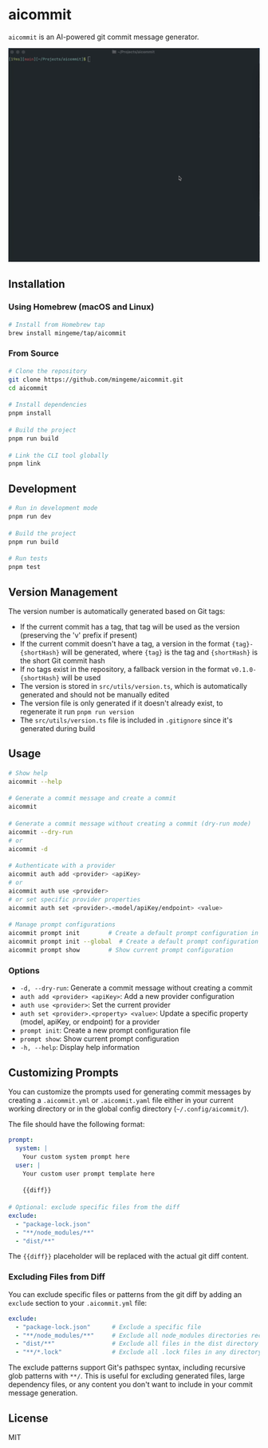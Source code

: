 # aicommit

`aicommit` is an AI-powered git commit message generator.

![showcase](./assets/showcase.gif)

## Installation

### Using Homebrew (macOS and Linux)

```bash
# Install from Homebrew tap
brew install mingeme/tap/aicommit
```

### From Source

```bash
# Clone the repository
git clone https://github.com/mingeme/aicommit.git
cd aicommit

# Install dependencies
pnpm install

# Build the project
pnpm run build

# Link the CLI tool globally
pnpm link
```

## Development

```bash
# Run in development mode
pnpm run dev

# Build the project
pnpm run build

# Run tests
pnpm test
```

## Version Management

The version number is automatically generated based on Git tags:

- If the current commit has a tag, that tag will be used as the version (preserving the 'v' prefix if present)
- If the current commit doesn't have a tag, a version in the format `{tag}-{shortHash}` will be generated, where `{tag}` is the tag and `{shortHash}` is the short Git commit hash
- If no tags exist in the repository, a fallback version in the format `v0.1.0-{shortHash}` will be used
- The version is stored in `src/utils/version.ts`, which is automatically generated and should not be manually edited
- The version file is only generated if it doesn't already exist, to regenerate it run `pnpm run version`
- The `src/utils/version.ts` file is included in `.gitignore` since it's generated during build

## Usage

```bash
# Show help
aicommit --help

# Generate a commit message and create a commit
aicommit

# Generate a commit message without creating a commit (dry-run mode)
aicommit --dry-run
# or
aicommit -d

# Authenticate with a provider
aicommit auth add <provider> <apiKey>
# or
aicommit auth use <provider>
# or set specific provider properties
aicommit auth set <provider>.<model/apiKey/endpoint> <value>

# Manage prompt configurations
aicommit prompt init        # Create a default prompt configuration in current directory
aicommit prompt init --global  # Create a default prompt configuration in global config directory
aicommit prompt show        # Show current prompt configuration
```

### Options

- `-d, --dry-run`: Generate a commit message without creating a commit
- `auth add <provider> <apiKey>`: Add a new provider configuration
- `auth use <provider>`: Set the current provider
- `auth set <provider>.<property> <value>`: Update a specific property (model, apiKey, or endpoint) for a provider
- `prompt init`: Create a new prompt configuration file
- `prompt show`: Show current prompt configuration
- `-h, --help`: Display help information

## Customizing Prompts

You can customize the prompts used for generating commit messages by creating a `.aicommit.yml` or `.aicommit.yaml` file either in your current working directory or in the global config directory (`~/.config/aicommit/`).

The file should have the following format:

```yaml
prompt:
  system: |
    Your custom system prompt here
  user: |
    Your custom user prompt template here

    {{diff}}

# Optional: exclude specific files from the diff
exclude:
  - "package-lock.json"
  - "**/node_modules/**"
  - "dist/**"
```

The `{{diff}}` placeholder will be replaced with the actual git diff content.

### Excluding Files from Diff

You can exclude specific files or patterns from the git diff by adding an `exclude` section to your `.aicommit.yml` file:

```yaml
exclude:
  - "package-lock.json"      # Exclude a specific file
  - "**/node_modules/**"     # Exclude all node_modules directories recursively
  - "dist/**"                # Exclude all files in the dist directory
  - "**/*.lock"              # Exclude all .lock files in any directory
```

The exclude patterns support Git's pathspec syntax, including recursive glob patterns with `**/`. This is useful for excluding generated files, large dependency files, or any content you don't want to include in your commit message generation.

## License

MIT
